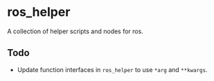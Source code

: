 # ros_helper

A collection of helper scripts and nodes for ros. 

## Todo

* Update function interfaces in `ros_helper` to use `*arg` and `**kwargs`. 
